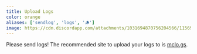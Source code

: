```yaml
---
title: Upload Logs
color: orange
aliases: ['sendlog', 'logs', '🪵']
image: https://cdn.discordapp.com/attachments/1031694870756204566/1156971972232740874/image.png
---
```


Please send logs! The recommended site to upload your logs to is [mclo.gs](https://mclo.gs/).
